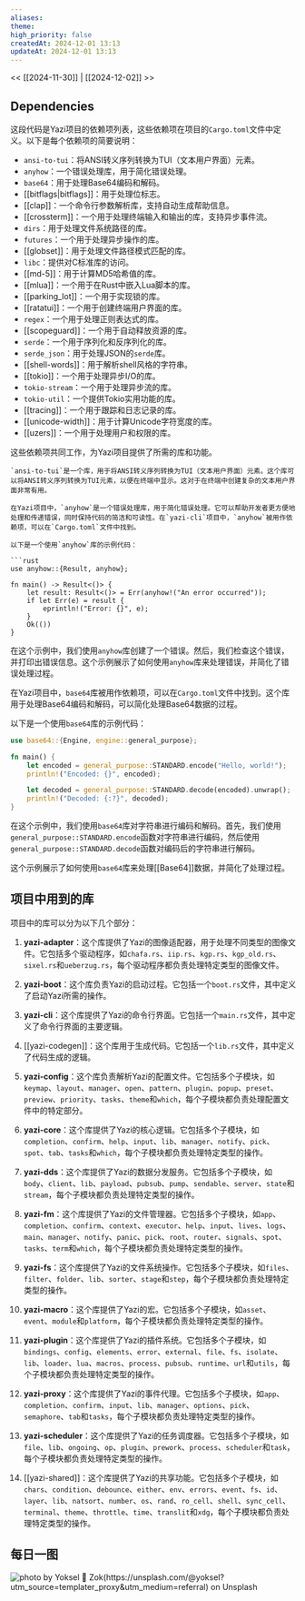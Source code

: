 ```yaml
---
aliases: 
theme: 
high_priority: false
createdAt: 2024-12-01 13:13
updateAt: 2024-12-01 13:13
---
```


<< [[2024-11-30]] | [[2024-12-02]] >>

## Dependencies

这段代码是Yazi项目的依赖项列表，这些依赖项在项目的`Cargo.toml`文件中定义。以下是每个依赖项的简要说明：

- `ansi-to-tui`：将ANSI转义序列转换为TUI（文本用户界面）元素。
- `anyhow`：一个错误处理库，用于简化错误处理。
- `base64`：用于处理Base64编码和解码。
- [[bitflags|bitflags]]：用于处理位标志。
- [[clap]]：一个命令行参数解析库，支持自动生成帮助信息。
- [[crossterm]]：一个用于处理终端输入和输出的库，支持异步事件流。
- `dirs`：用于处理文件系统路径的库。
- `futures`：一个用于处理异步操作的库。
- [[globset]]：用于处理文件路径模式匹配的库。
- `libc`：提供对C标准库的访问。
- [[md-5]]：用于计算MD5哈希值的库。
- [[mlua]]：一个用于在Rust中嵌入Lua脚本的库。
- [[parking_lot]]：一个用于实现锁的库。
- [[ratatui]]：一个用于创建终端用户界面的库。
- `regex`：一个用于处理正则表达式的库。
- [[scopeguard]]：一个用于自动释放资源的库。
- `serde`：一个用于序列化和反序列化的库。
- `serde_json`：用于处理JSON的`serde`库。
- [[shell-words]]：用于解析shell风格的字符串。
- [[tokio]]：一个用于处理异步I/O的库。
- `tokio-stream`：一个用于处理异步流的库。
- `tokio-util`：一个提供Tokio实用功能的库。
- [[tracing]]：一个用于跟踪和日志记录的库。
- [[unicode-width]]：用于计算Unicode字符宽度的库。
- [[uzers]]：一个用于处理用户和权限的库。

这些依赖项共同工作，为Yazi项目提供了所需的库和功能。

````
`ansi-to-tui`是一个库，用于将ANSI转义序列转换为TUI（文本用户界面）元素。这个库可以将ANSI转义序列转换为TUI元素，以便在终端中显示。这对于在终端中创建复杂的文本用户界面非常有用。

在Yazi项目中，`anyhow`是一个错误处理库，用于简化错误处理。它可以帮助开发者更方便地处理和传递错误，同时保持代码的简洁和可读性。在`yazi-cli`项目中，`anyhow`被用作依赖项，可以在`Cargo.toml`文件中找到。

以下是一个使用`anyhow`库的示例代码：

```rust
use anyhow::{Result, anyhow};

fn main() -> Result<()> {
    let result: Result<()> = Err(anyhow!("An error occurred"));
    if let Err(e) = result {
        eprintln!("Error: {}", e);
    }
    Ok(())
}
````

在这个示例中，我们使用`anyhow`库创建了一个错误。然后，我们检查这个错误，并打印出错误信息。这个示例展示了如何使用`anyhow`库来处理错误，并简化了错误处理过程。

在Yazi项目中，`base64`库被用作依赖项，可以在`Cargo.toml`文件中找到。这个库用于处理Base64编码和解码，可以简化处理Base64数据的过程。

以下是一个使用`base64`库的示例代码：

```rust
use base64::{Engine, engine::general_purpose};

fn main() {
    let encoded = general_purpose::STANDARD.encode("Hello, world!");
    println!("Encoded: {}", encoded);

    let decoded = general_purpose::STANDARD.decode(encoded).unwrap();
    println!("Decoded: {:?}", decoded);
}
```

在这个示例中，我们使用`base64`库对字符串进行编码和解码。首先，我们使用`general_purpose::STANDARD.encode`函数对字符串进行编码，然后使用`general_purpose::STANDARD.decode`函数对编码后的字符串进行解码。

这个示例展示了如何使用`base64`库来处理[[Base64]]数据，并简化了处理过程。

## 项目中用到的库

项目中的库可以分为以下几个部分：

1. **yazi-adapter**：这个库提供了Yazi的图像适配器，用于处理不同类型的图像文件。它包括多个驱动程序，如`chafa.rs`、`iip.rs`、`kgp.rs`、`kgp_old.rs`、`sixel.rs`和`ueberzug.rs`，每个驱动程序都负责处理特定类型的图像文件。

2. **yazi-boot**：这个库负责Yazi的启动过程。它包括一个`boot.rs`文件，其中定义了启动Yazi所需的操作。

3. **yazi-cli**：这个库提供了Yazi的命令行界面。它包括一个`main.rs`文件，其中定义了命令行界面的主要逻辑。

4. [[yazi-codegen]]：这个库用于生成代码。它包括一个`lib.rs`文件，其中定义了代码生成的逻辑。

5. **yazi-config**：这个库负责解析Yazi的配置文件。它包括多个子模块，如`keymap`、`layout`、`manager`、`open`、`pattern`、`plugin`、`popup`、`preset`、`preview`、`priority`、`tasks`、`theme`和`which`，每个子模块都负责处理配置文件中的特定部分。

6. **yazi-core**：这个库提供了Yazi的核心逻辑。它包括多个子模块，如`completion`、`confirm`、`help`、`input`、`lib`、`manager`、`notify`、`pick`、`spot`、`tab`、`tasks`和`which`，每个子模块都负责处理特定类型的操作。

7. **yazi-dds**：这个库提供了Yazi的数据分发服务。它包括多个子模块，如`body`、`client`、`lib`、`payload`、`pubsub`、`pump`、`sendable`、`server`、`state`和`stream`，每个子模块都负责处理特定类型的操作。

8. **yazi-fm**：这个库提供了Yazi的文件管理器。它包括多个子模块，如`app`、`completion`、`confirm`、`context`、`executor`、`help`、`input`、`lives`、`logs`、`main`、`manager`、`notify`、`panic`、`pick`、`root`、`router`、`signals`、`spot`、`tasks`、`term`和`which`，每个子模块都负责处理特定类型的操作。

9. **yazi-fs**：这个库提供了Yazi的文件系统操作。它包括多个子模块，如`files`、`filter`、`folder`、`lib`、`sorter`、`stage`和`step`，每个子模块都负责处理特定类型的操作。

10. **yazi-macro**：这个库提供了Yazi的宏。它包括多个子模块，如`asset`、`event`、`module`和`platform`，每个子模块都负责处理特定类型的操作。

11. **yazi-plugin**：这个库提供了Yazi的插件系统。它包括多个子模块，如`bindings`、`config`、`elements`、`error`、`external`、`file`、`fs`、`isolate`、`lib`、`loader`、`lua`、`macros`、`process`、`pubsub`、`runtime`、`url`和`utils`，每个子模块都负责处理特定类型的操作。

12. **yazi-proxy**：这个库提供了Yazi的事件代理。它包括多个子模块，如`app`、`completion`、`confirm`、`input`、`lib`、`manager`、`options`、`pick`、`semaphore`、`tab`和`tasks`，每个子模块都负责处理特定类型的操作。

13. **yazi-scheduler**：这个库提供了Yazi的任务调度器。它包括多个子模块，如`file`、`lib`、`ongoing`、`op`、`plugin`、`prework`、`process`、`scheduler`和`task`，每个子模块都负责处理特定类型的操作。

14. [[yazi-shared]]：这个库提供了Yazi的共享功能。它包括多个子模块，如`chars`、`condition`、`debounce`、`either`、`env`、`errors`、`event`、`fs`、`id`、`layer`、`lib`、`natsort`、`number`、`os`、`rand`、`ro_cell`、`shell`、`sync_cell`、`terminal`、`theme`、`throttle`、`time`、`translit`和`xdg`，每个子模块都负责处理特定类型的操作。

## 每日一图

![photo by Yoksel 🌿 Zok(https://unsplash.com/@yoksel?utm_source=templater_proxy&utm_medium=referral) on Unsplash](https://images.unsplash.com/photo-1704049492643-e4d894759972?crop=entropy&cs=srgb&fm=jpg&ixid=M3w2NDU1OTF8MHwxfHJhbmRvbXx8fHx8fHx8fDE3MzMwMzAzMDR8&ixlib=rb-4.0.3&q=85&w=800&h=600)
